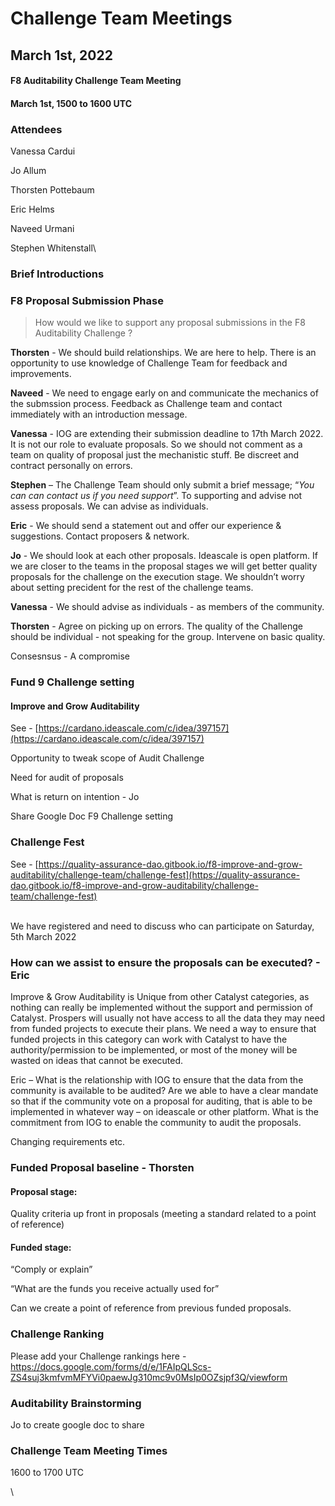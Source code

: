 # Challenge Team Meetings

## March 1st, 2022

#### F8 Auditability Challenge Team Meeting

#### March 1st, 1500 to 1600 UTC

### Attendees

Vanessa Cardui

Jo Allum

Thorsten Pottebaum

Eric Helms

Naveed Urmani

Stephen Whitenstall\\

### Brief Introductions

### F8 Proposal Submission Phase

> How would we like to support any proposal submissions in the F8 Auditability Challenge ?

**Thorsten** - We should build relationships. We are here to help. There is an opportunity to use knowledge of Challenge Team for feedback and improvements.

**Naveed** - We need to engage early on and communicate the mechanics of the submssion process. Feedback as Challenge team and contact immediately with an introduction message.

**Vanessa** - IOG are extending their submission deadline to 17th March 2022. It is not our role to evaluate proposals. So we should not comment as a team on quality of proposal just the mechanistic stuff. Be discreet and contract personally on errors.

**Stephen** – The Challenge Team should only submit a brief message; “_You can can contact us if you need support_”. To supporting and advise not assess proposals. We can advise as individuals.

**Eric** - We should send a statement out and offer our experience & suggestions. Contact proposers & network.

**Jo** - We should look at each other proposals. Ideascale is open platform. If we are closer to the teams in the proposal stages we will get better quality proposals for the challenge on the execution stage. We shouldn’t worry about setting precident for the rest of the challenge teams.

**Vanessa** - We should advise as individuals - as members of the community.

**Thorsten** - Agree on picking up on errors. The quality of the Challenge should be individual - not speaking for the group. Intervene on basic quality.

Consesnsus - A compromise&#x20;



### Fund 9 Challenge setting

#### Improve and Grow Auditability

See - [https://cardano.ideascale.com/c/idea/397157](https://cardano.ideascale.com/c/idea/397157)

Opportunity to tweak scope of Audit Challenge

Need for audit of proposals

What is return on intention - Jo

Share Google Doc F9 Challenge setting

### Challenge Fest

See - [https://quality-assurance-dao.gitbook.io/f8-improve-and-grow-auditability/challenge-team/challenge-fest](https://quality-assurance-dao.gitbook.io/f8-improve-and-grow-auditability/challenge-team/challenge-fest)

\
We have registered and need to discuss who can participate on Saturday, 5th March 2022

### How can we assist to ensure the proposals can be executed? - Eric

Improve & Grow Auditability is Unique from other Catalyst categories, as nothing can really be implemented without the support and permission of Catalyst. Prospers will usually not have access to all the data they may need from funded projects to execute their plans. We need a way to ensure that funded projects in this category can work with Catalyst to have the authority/permission to be implemented, or most of the money will be wasted on ideas that cannot be executed.

Eric – What is the relationship with IOG to ensure that the data from the community is available to be audited? Are we able to have a clear mandate so that if the community vote on a proposal for auditing, that is able to be implemented in whatever way – on ideascale or other platform. What is the commitment from IOG to enable the community to audit the proposals.

Changing requirements etc.

### Funded Proposal baseline - Thorsten

#### Proposal stage:

Quality criteria up front in proposals (meeting a standard related to a point of reference)

#### Funded stage:

“Comply or explain”

“What are the funds you receive actually used for”

Can we create a point of reference from previous funded proposals.

### Challenge Ranking

Please add your Challenge rankings here - https://docs.google.com/forms/d/e/1FAIpQLScs-ZS4suj3kmfvmMFYVi0paewJg310mc9v0MsIp0OZsjpf3Q/viewform

### Auditability Brainstorming

Jo to create google doc to share

### Challenge Team Meeting Times

1600 to 1700 UTC

\\
